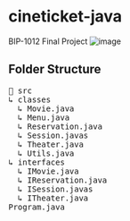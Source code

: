 # cineticket-java
BIP-1012 Final Project
![image](https://github.com/c4nkn/cineticket-java/assets/56227236/a11108ea-75c2-4c21-93ed-4a83e05632c9)

## Folder Structure
<pre>📁 src<br/>↳ classes<br/>  ↳ Movie.java<br/>  ↳ Menu.java<br/>  ↳ Reservation.java<br/>  ↳ Session.javas<br/>  ↳ Theater.java<br/>  ↳ Utils.java<br/>↳ interfaces<br/>  ↳ IMovie.java<br/>  ↳ IReservation.java<br/>  ↳ ISession.javas<br/>  ↳ ITheater.java<br/>Program.java</pre>
